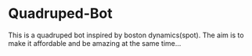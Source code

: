 # Quadruped-Bot
This is a quadruped bot inspired by boston dynamics(spot). The aim is to make it affordable and be amazing at the same time...

